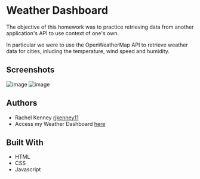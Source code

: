 # Weather Dashboard
The objective of this homework was to practice retrieving data from another application's API to use context of one's own.
<p>In particular we were to use the OpenWeatherMap API to retrieve weather data for cities, inluding the temperature, wind speed and humidity. </p>


## Screenshots
![image](https://user-images.githubusercontent.com/74163812/108654429-a9588800-7496-11eb-9007-1647b8136749.png)
![image](https://user-images.githubusercontent.com/74163812/107313049-c5eccd00-6a5f-11eb-99f3-18c34a9cc172.png)


## Authors
<ul>
<li> Rachel Kenney <a href="https://github.com/rjkenney11" target="_blank">rjkenney11</a> </li>
<li> Access my Weather Dashboard <a href="https://rjkenney11.github.io/homework-6/" target="_blank">here</a>  </li>
</ul>

## Built With
<ul> 
<li> HTML </li>
<li> CSS </li>
<li> Javascript </li>
</ul>

